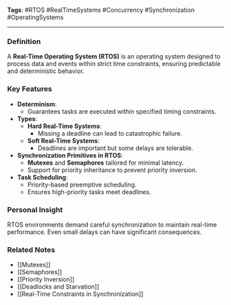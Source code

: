 **Tags**: #RTOS #RealTimeSystems #Concurrency #Synchronization #OperatingSystems

---

### Definition

A **Real-Time Operating System (RTOS)** is an operating system designed to process data and events within strict time constraints, ensuring predictable and deterministic behavior.

### Key Features

- **Determinism**:
    - Guarantees tasks are executed within specified timing constraints.
- **Types**:
    - **Hard Real-Time Systems**:
        - Missing a deadline can lead to catastrophic failure.
    - **Soft Real-Time Systems**:
        - Deadlines are important but some delays are tolerable.
- **Synchronization Primitives in RTOS**:
    - **Mutexes** and **Semaphores** tailored for minimal latency.
    - Support for priority inheritance to prevent priority inversion.
- **Task Scheduling**:
    - Priority-based preemptive scheduling.
    - Ensures high-priority tasks meet deadlines.

### Personal Insight

RTOS environments demand careful synchronization to maintain real-time performance. Even small delays can have significant consequences.

### Related Notes

- [[Mutexes]]
- [[Semaphores]]
- [[Priority Inversion]]
- [[Deadlocks and Starvation]]
- [[Real-Time Constraints in Synchronization]]